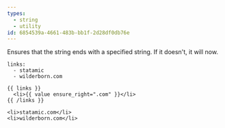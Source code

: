 ```yaml
---
types:
  - string
  - utility
id: 6854539a-4661-483b-bb1f-2d28df0db76e
---
```

Ensures that the string ends with a specified string. If it doesn't, it will now.

```.language-yaml
links:
  - statamic
  - wilderborn.com
```

```
{{ links }}
  <li>{{ value ensure_right=".com" }}</li>
{{ /links }}
```

```.language-output
<li>statamic.com</li>
<li>wilderborn.com</li>
```